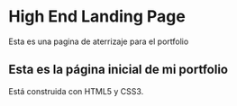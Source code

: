 # High End Landing Page

Esta es una pagina de aterrizaje para el portfolio

## Esta es la página inicial de mi portfolio

Está construida con HTML5 y CSS3.

